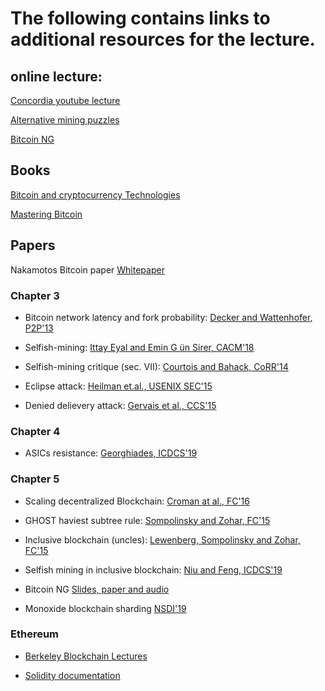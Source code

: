 # The following contains links to additional resources for the lecture.

## online lecture:

[Concordia youtube lecture](https://www.youtube.com/playlist?list=PLnD_TI73e88dsiKwQ3XDqXPBMwQjVt_TB)

[Alternative mining puzzles](https://www.youtube.com/watch?v=TipGy2bOVL4)

[Bitcoin NG](https://www.youtube.com/watch?v=TiD36gQM4qQ)

## Books
[Bitcoin and cryptocurrency Technologies](https://d28rh4a8wq0iu5.cloudfront.net/bitcointech/readings/princeton_bitcoin_book.pdf)

[Mastering Bitcoin](https://github.com/bitcoinbook/bitcoinbook)
## Papers

Nakamotos Bitcoin paper [Whitepaper](https://bitcoin.org/bitcoin.pdf)

### Chapter 3

* Bitcoin network latency and fork probability: [Decker and Wattenhofer, P2P'13](https://www.gsd.inesc-id.pt/~ler/docencia/rcs1314/papers/P2P2013_041.pdf)

* Selfish-mining: [Ittay Eyal and Emin G ̈un Sirer, CACM'18](https://arxiv.org/pdf/1311.0243.pdf%7C)

* Selfish-mining critique (sec. VII): [Courtois and Bahack, CoRR'14](https://arxiv.org/pdf/1402.1718.pdf)

* Eclipse attack:
[Heilman et.al., USENIX SEC'15](https://eprint.iacr.org/2015/263.pdf)

* Denied delievery attack:
[Gervais et al., CCS'15](https://eprint.iacr.org/2015/578.pdf)



### Chapter 4

* ASICs resistance:
[Georghiades, ICDCS'19](https://arxiv.org/pdf/1902.00112.pdf)

### Chapter 5
* Scaling decentralized Blockchain: [Croman at al., FC'16](https://www.comp.nus.edu.sg/~prateeks/papers/Bitcoin-scaling.pdf)

* GHOST haviest subtree rule:
[Sompolinsky and Zohar, FC'15](https://eprint.iacr.org/2013/881.pdf)

* Inclusive blockchain (uncles):
[Lewenberg, Sompolinsky and Zohar, FC'15](https://fc15.ifca.ai/preproceedings/paper_101.pdf)

* Selfish mining in inclusive blockchain:
[Niu and Feng, ICDCS'19](https://arxiv.org/pdf/1901.04620.pdf)

* Bitcoin NG [Slides, paper and audio](https://www.usenix.org/conference/nsdi16/technical-sessions/presentation/eyal)

* Monoxide blockchain sharding [NSDI'19](https://www.usenix.org/conference/nsdi19/presentation/wang-jiaping)

### Ethereum

* [Berkeley Blockchain Lectures](https://www.youtube.com/channel/UC5sgoRfoSp3jeX4DEqKLwKg)

* [Solidity documentation](https://solidity.readthedocs.io/en/v0.5.0/index.html#)
